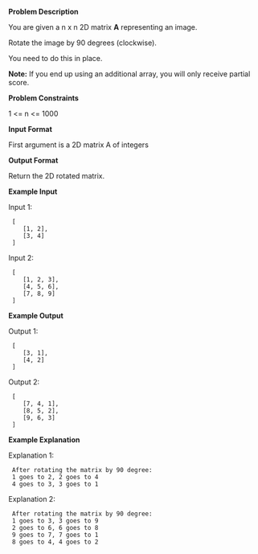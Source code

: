 **Problem Description**

You are given a n x n 2D matrix **A** representing an image.

Rotate the image by 90 degrees (clockwise).

You need to do this in place.

**Note:** If you end up using an additional array, you will only receive partial score.

**Problem Constraints**

1 <= n <= 1000

**Input Format**

First argument is a 2D matrix A of integers

**Output Format**

Return the 2D rotated matrix.

**Example Input**

Input 1:

```
 [
    [1, 2],
    [3, 4]
 ]
```

Input 2:

```
 [
    [1, 2, 3],
    [4, 5, 6],
    [7, 8, 9]
 ]
```

**Example Output**

Output 1:

```
 [
    [3, 1],
    [4, 2]
 ]
```

Output 2:

```
 [
    [7, 4, 1],
    [8, 5, 2],
    [9, 6, 3]
 ]
```

**Example Explanation**

Explanation 1:

```
 After rotating the matrix by 90 degree:
 1 goes to 2, 2 goes to 4
 4 goes to 3, 3 goes to 1
```

Explanation 2:

```
 After rotating the matrix by 90 degree:
 1 goes to 3, 3 goes to 9
 2 goes to 6, 6 goes to 8
 9 goes to 7, 7 goes to 1
 8 goes to 4, 4 goes to 2
```
